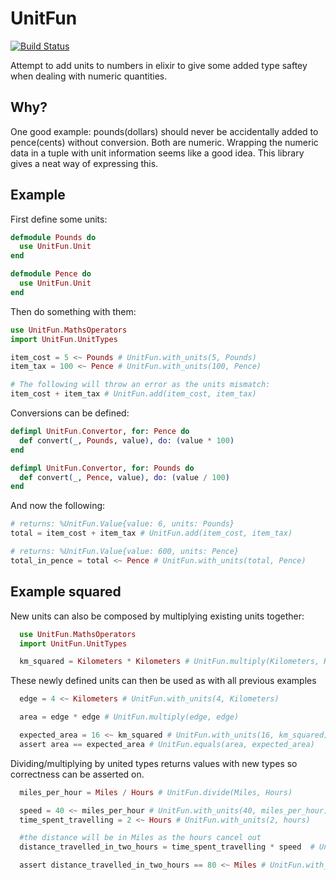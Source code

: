 UnitFun
=======
[![Build Status](https://travis-ci.org/meadsteve/unit_fun.svg)](https://travis-ci.org/meadsteve/unit_fun)

Attempt to add units to numbers in elixir to give some added type saftey when dealing with numeric quantities.

## Why?
One good example: pounds(dollars) should never be accidentally added to pence(cents) without conversion. Both are numeric. Wrapping the numeric data in a tuple with unit information seems like a good idea. This library gives a neat way of expressing this.

## Example
First define some units:
```elixir
defmodule Pounds do
  use UnitFun.Unit
end

defmodule Pence do
  use UnitFun.Unit
end
```

Then do something with them:
```elixir
use UnitFun.MathsOperators
import UnitFun.UnitTypes

item_cost = 5 <~ Pounds # UnitFun.with_units(5, Pounds)
item_tax = 100 <~ Pence # UnitFun.with_units(100, Pence)

# The following will throw an error as the units mismatch:
item_cost + item_tax # UnitFun.add(item_cost, item_tax)
```  

Conversions can be defined:
```elixir
defimpl UnitFun.Convertor, for: Pence do
  def convert(_, Pounds, value), do: (value * 100)
end

defimpl UnitFun.Convertor, for: Pounds do
  def convert(_, Pence, value), do: (value / 100)
end
```
And now the following:
```elixir
# returns: %UnitFun.Value{value: 6, units: Pounds}
total = item_cost + item_tax # UnitFun.add(item_cost, item_tax)

# returns: %UnitFun.Value{value: 600, units: Pence}
total_in_pence = total <~ Pence # UnitFun.with_units(total, Pence)
```

## Example squared
New units can also be composed by multiplying existing units together:

```elixir
  use UnitFun.MathsOperators
  import UnitFun.UnitTypes

  km_squared = Kilometers * Kilometers # UnitFun.multiply(Kilometers, Kilometers)
```

These newly defined units can then be used as with all previous examples
```elixir
  edge = 4 <~ Kilometers # UnitFun.with_units(4, Kilometers)

  area = edge * edge # UnitFun.multiply(edge, edge)

  expected_area = 16 <~ km_squared # UnitFun.with_units(16, km_squared)
  assert area == expected_area # UnitFun.equals(area, expected_area)
```

Dividing/multiplying by united types returns values with new types so correctness can be asserted on.
```elixir
  miles_per_hour = Miles / Hours # UnitFun.divide(Miles, Hours)

  speed = 40 <~ miles_per_hour # UnitFun.with_units(40, miles_per_hour)
  time_spent_travelling = 2 <~ Hours # UnitFun.with_units(2, hours)

  #the distance will be in Miles as the hours cancel out
  distance_travelled_in_two_hours = time_spent_travelling * speed  # UnitFun.multiply(time_spent_travelling, speed)

  assert distance_travelled_in_two_hours == 80 <~ Miles # UnitFun.with_units(80, Miles)
```
